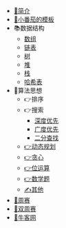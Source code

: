 * [📕简介](README.md)
* [📜小番茄的模板](/模板/算法模板.md)
* 📚数据结构
  * [数组](/data-structure/array/array.md  "array")
  * [链表](data-structure/linkedlist/linkedlist.md)
  * [树](data-structure/tree/ltree.md)
  * [堆](data-structure/heap/)
  * [栈](data-structure/stack/)
  * [哈希表](data-structure/hash/)
* 📗算法思想
  * 👉排序
  * 👉搜索
    * [深度优先](algorithm/research/dfs/)
    * [广度优先](algorithm/research/bfs/)
    * [二分查找](algorithm/research/binary-search/)
  * [👉动态规划](algorithm/dp/dp.md)
  * [👉贪心](algorithm/greedy/)
  * [👉位运算](algorithm/bit/)
  * [👉数学题](algorithm/math/math.md)
  * [✍️其他](algorithm/other/)
* [📘周赛](/weekly/week.md)
* [📙双周赛](/doubleweekly/doubleweekly.md)
* [📔牛客网](/牛客/contest.md)